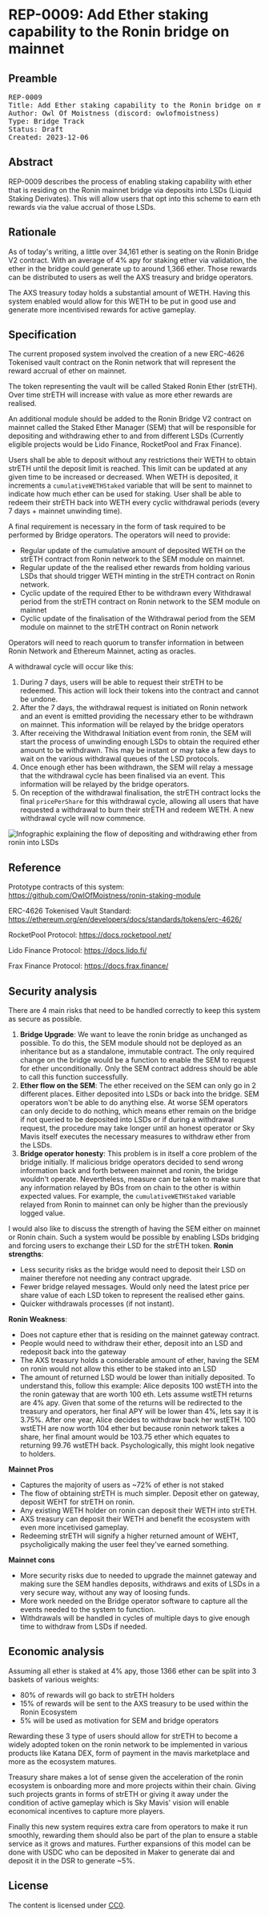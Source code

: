 # REP-0009: Add Ether staking capability to the Ronin bridge on mainnet

## Preamble

<pre>
REP-0009
Title: Add Ether staking capability to the Ronin bridge on mainnet
Author: Owl Of Moistness (discord: owlofmoistness)
Type: Bridge Track
Status: Draft
Created: 2023-12-06
</pre>

## Abstract

REP-0009 describes the process of enabling staking capability with ether that is residing on the Ronin mainnet bridge via deposits into LSDs (Liquid Staking Derivates).
This will allow users that opt into this scheme to earn eth rewards via the value accrual of those LSDs.

## Rationale

As of today's writing, a little over 34,161 ether is seating on the Ronin Bridge V2 contract. With an average of 4% apy for staking ether via validation, the ether in the bridge could generate up to around 1,366 ether. Those rewards can be distributed to users as well the AXS treasury and bridge operators.

The AXS treasury today holds a substantial amount of WETH. Having this system enabled would allow for this WETH to be put in good use and generate more incentivised rewards for active gameplay.


## Specification

The current proposed system involved the creation of a new ERC-4626 Tokenised vault contract on the Ronin network that will represent the reward accrual of ether on mainnet.

The token representing the vault will be called Staked Ronin Ether (strETH). Over time strETH will increase with value as more ether rewards are realised.

An additional module should be added to the Ronin Bridge V2 contract on mainnet called the Staked Ether Manager (SEM) that will be responsible for depositing and withdrawing ether to and from different LSDs (Currently eligible projects would be Lido Finance, RocketPool and Frax Finance).


Users shall be able to deposit without any restrictions their WETH to obtain strETH until the deposit limit is reached. This limit can be updated at any given time to be increased or decreased. When WETH is deposited, it increments a `cumulativeWETHStaked` variable that will be sent to mainnet to indicate how much ether can be used for staking. User shall be able to redeem their strETH back into WETH every cyclic withdrawal periods (every 7 days + mainnet unwinding time).


A final requirement is necessary in the form of task required to be performed by Bridge operators. The operators will need to provide:

- Regular update of the cumulative amount of deposited WETH on the strETH contract from Ronin network  to the SEM module on mainnet.
- Regular update of the the realised ether rewards from holding various LSDs that should trigger WETH minting in the strETH contract on Ronin network.
- Cyclic update of the required Ether to be withdrawn every Withdrawal period from the strETH contract on Ronin network to the SEM module on mainnet
- Cyclic update of the finalisation of the Withdrawal period from the SEM module on mainnet to the strETH contract on Ronin network

Operators will need to reach quorum to transfer information in between Ronin Network and Ethereum Mainnet, acting as oracles.

A withdrawal cycle will occur like this:
1. During 7 days, users will be able to request their strETH to be redeemed. This action will lock their tokens into the contract and cannot be undone.
2. After the 7 days, the withdrawal request is initiated on Ronin network and an event is emitted providing the necessary ether to be withdrawn on mainnet. This information will be relayed by the bridge operators
3. After receiving the Withdrawal Initiation event from ronin, the SEM will start the process of unwinding enough LSDs to obtain the required ether amount to be withdrawn. This may be instant or may take a few days to wait on the various withdrawal queues of the LSD protocols.
4. Once enough ether has been withdrawn, the SEM will relay a message that the withdrawal cycle has been finalised via an event. This information will be relayed by the bridge operators.
5. On reception of the withdrawal finalisation, the strETH contract locks the final `pricePerShare` for this withdrawal cycle, allowing all users that have requested a withdrawal to burn their strETH and redeem WETH. A new withdrawal cycle will now commence.

![Infographic explaining the flow of depositing and withdrawing ether from ronin into LSDs](./info_v2.png)

## Reference

Prototype contracts of this system: <https://github.com/OwlOfMoistness/ronin-staking-module>

ERC-4626 Tokenised Vault Standard: <https://ethereum.org/en/developers/docs/standards/tokens/erc-4626/> 

RocketPool Protocol: <https://docs.rocketpool.net/>

Lido Finance Protocol: <https://docs.lido.fi/>

Frax Finance Protocol: <https://docs.frax.finance/>

## Security analysis

There are 4 main risks that need to be handled correctly to keep this system as secure as possible.
1. **Bridge Upgrade**: We want to leave the  ronin bridge as unchanged as possible. To do this, the SEM module should not be deployed as an inheritance but as a standalone, immutable contract. The only required change on the bridge would be a function to enable the SEM to request for ether unconditionally. Only the SEM contract address should be able to call this function successfully.
2. **Ether flow on the SEM**: The ether received on the SEM can only go in 2 different places. Either deposited into LSDs or back into the bridge. SEM operators won't be able to do anything else. At worse SEM operators can only decide to do nothing, which means ether remain on the bridge if not queried to be deposited into LSDs or if during a withdrawal request, the procedure may take longer until an honest operator or Sky Mavis itself executes the necessary measures to withdraw ether from the LSDs.
3. **Bridge operator honesty**: This problem is in itself a core problem of the bridge initially. If malicious bridge operators decided to send wrong information back and forth between mainnet and ronin, the bridge wouldn't operate. Nevertheless, measure can be taken to make sure that any information relayed by BOs from on chain to the other is within expected values. For example, the `cumulativeWETHStaked` variable relayed from Ronin to mainnet can only be higher than the previously logged value.

I would also like to discuss the strength of having the SEM either on mainnet or Ronin chain. Such a system would be possible by enabling LSDs bridging and forcing users to exchange their LSD for the strETH token.
**Ronin strengths**:
- Less security risks as the bridge would need to deposit their LSD on mainer therefore not needing any contract upgrade.
- Fewer bridge relayed messages. Would only need the latest price per share value of each LSD token to represent the realised ether gains.
- Quicker withdrawals processes (if not instant).

**Ronin Weakness**:
- Does not capture ether that is residing on the mainnet gateway contract.
- People would need to withdraw their ether, deposit into an LSD and redeposit back into the gateway
- The AXS treasury holds a considerable amount of ether, having the SEM on ronin would not allow this ether to be staked into an LSD
- The amount of returned LSD would be lower than initially deposited. To understand this, follow this example: Alice deposits 100 wstETH into the the ronin gateway that are worth 100 eth. Lets assume wstETH returns are 4% apy. Given that some of the returns will be redirected to the treasury and operators, her final APY will be lower than 4%, lets say it is 3.75%. After one year, Alice decides to withdraw back her wstETH. 100 wstETH are now worth 104 ether but because ronin network takes a share, her final amount would be 103.75 ether which equates to returning 99.76 wstETH back. Psychologically, this might look negative to holders.

**Mainnet Pros**
- Captures the majority of users as ~72% of ether is not staked
- The flow of obtaining strETH is much simpler. Deposit ether on gateway, deposit WEHT for strETH on ronin.
- Any existing WETH holder on ronin can deposit their WETH into strETH.
- AXS treasury can deposit their WETH and benefit the ecosystem with even more incetivised gameplay.
- Redeeming strETH will signify a higher returned amount of WEHT, psycholigically making the user feel they've earned something.

**Mainnet cons**
- More security risks due to needed to upgrade the mainnet gateway and making sure the SEM handles deposits, withdraws and exits of LSDs in a very secure way, without any way of loosing funds.
- More work needed on the Bridge operator software to capture all the events needed to the system to function.
- Withdrawals will be handled in cycles of multiple days to give enough time to withdraw from LSDs if needed.

## Economic analysis

Assuming all ether is staked at 4% apy, those 1366 ether can be split into 3 baskets of various weights:

- 80% of rewards will go back to strETH holders
- 15% of rewards will be sent to the AXS treasury to be used within the Ronin Ecosystem
- 5% will be used as motivation for SEM and bridge operators

Rewarding these 3 type of users should allow for strETH to become a widely adopted token on the ronin network to be implemented in various products like Katana DEX, form of payment in the mavis marketplace and more as the ecosystem matures.

Treasury share makes a lot of sense given the acceleration of the ronin ecosystem is onboarding more and more projects within their chain. Giving such projects grants in forms of strETH or giving it away under the condition of active gameplay which is Sky Mavis' vision will enable economical incentives to capture more players.

Finally this new system requires extra care from operators to make it run smoothly, rewarding them should also be part of the plan to ensure a stable service as it grows and matures.
Further expansions of this model can be done with USDC who can be deposited in Maker to generate dai and deposit it in the DSR to generate ~5%.

## License

The content is licensed under [CC0](https://creativecommons.org/publicdomain/zero/1.0/).
